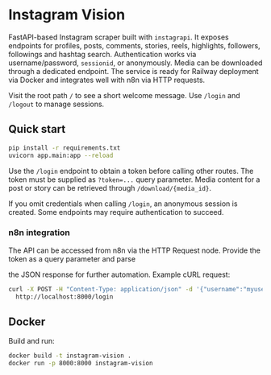 # Instagram Vision

FastAPI-based Instagram scraper built with `instagrapi`. It exposes endpoints for profiles, posts, comments,
stories, reels, highlights, followers, followings and hashtag search. Authentication works via
username/password, `sessionid`, or anonymously. Media can be downloaded through a dedicated endpoint.
The service is ready for Railway deployment via Docker and integrates well with n8n via HTTP requests.

Visit the root path `/` to see a short welcome message. Use `/login` and `/logout` to manage sessions.

## Quick start

```bash
pip install -r requirements.txt
uvicorn app.main:app --reload
```

Use the `/login` endpoint to obtain a token before calling other routes. The token must be supplied as
`?token=...` query parameter. Media content for a post or story can be retrieved through `/download/{media_id}`.

If you omit credentials when calling `/login`, an anonymous session is created. Some endpoints may require
authentication to succeed.

### n8n integration

The API can be accessed from n8n via the HTTP Request node. Provide the token as a query parameter and parse

the JSON response for further automation. Example cURL request:

```bash
curl -X POST -H "Content-Type: application/json" -d '{"username":"myuser","password":"mypass"}' \
  http://localhost:8000/login
```

## Docker

Build and run:

```bash
docker build -t instagram-vision .
docker run -p 8000:8000 instagram-vision
```
